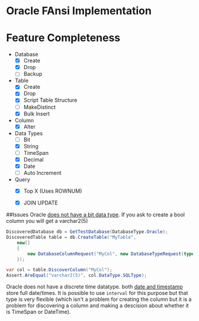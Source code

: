 # Oracle FAnsi Implementation

# Feature Completeness


- Database
  - [X] Create
  - [X] Drop
  - [ ] Backup

- Table 
  - [X] Create
  - [X] Drop
  - [X] Script Table Structure
  - [ ] MakeDistinct
  - [X] Bulk Insert

- Column
  - [X] Alter
  
- Data Types
  - [ ] Bit
  - [X] String
  - [ ] TimeSpan
  - [X] Decimal
  - [X] Date
  - [ ] Auto Increment

- Query
  - [X] Top X (Uses ROWNUM)
  - [X] JOIN UPDATE
  

##Issues
Oracle [does not have a bit data type](https://asktom.oracle.com/pls/asktom/f?p=100:11:0::::P11_QUESTION_ID:6263249199595#876972400346931526).  If you ask to create a bool column you will get a varchar2(5)

```csharp
DiscoveredDatabase db = GetTestDatabase(DatabaseType.Oracle);
DiscoveredTable table = db.CreateTable("MyTable",
	new[]
	{
		new DatabaseColumnRequest("MyCol", new DatabaseTypeRequest(typeof(bool)))
	});

var col = table.DiscoverColumn("MyCol");
Assert.AreEqual("varchar2(5)", col.DataType.SQLType);
```

Oracle does not have a discrete time datatype.  both [date and timestamp](https://docs.oracle.com/cd/B28359_01/server.111/b28318/datatype.htm#CNCPT413) store full date/times.  It is possible to use `interval` for this purpose but that type is very flexible (which isn't a problem for creating the column but it is a problem for discovering a column and making a descision about whether it is TimeSpan or DateTime).



